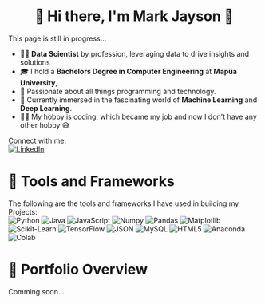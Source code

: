 <h1 align = "center">👋 Hi there, I'm Mark Jayson 👋</h1>  

This page is still in progress...

* 👨‍💻 **Data Scientist** by profession, leveraging data to drive insights and solutions
* 🎓 I hold a **Bachelors Degree in Computer Engineering** at **Mapúa University**,
* 🌟 Passionate about all things programming and technology.
* 🧠 Currently immersed in the fascinating world of **Machine Learning** and **Deep Learning**.
* 👨‍💻 My hobby is coding, which became my job and now I don't have any other hobby 😅

Connect with me:  
[![LinkedIn](https://img.shields.io/badge/LinkedIn-0077B5?style=for-the-badge&logo=linkedin&logoColor=white)](https://www.linkedin.com/in/markjdc/)


# 🔨 Tools and Frameworks

The following are the tools and frameworks I have used in building my Projects: <br>
![Python](https://img.shields.io/badge/Python-FFD43B?style=for-the-badge&logo=python&logoColor=darkgreen)
![Java](https://img.shields.io/badge/java-%23ED8B00.svg?style=for-the-badge&logo=openjdk&logoColor=white)
![JavaScript](https://img.shields.io/badge/javascript-%23323330.svg?style=for-the-badge&logo=javascript&logoColor=%23F7DF1E)
![Numpy](https://img.shields.io/badge/Numpy-777BB4?style=for-the-badge&logo=numpy&logoColor=white)
![Pandas](https://img.shields.io/badge/Pandas-2C2D72?style=for-the-badge&logo=pandas&logoColor=white)
![Matplotlib](https://img.shields.io/badge/Matplotlib-%23ffffff.svg?style=for-the-badge&logo=Matplotlib&logoColor=black)
![Scikit-Learn](https://img.shields.io/badge/scikit--learn-%23F7931E.svg?style=for-the-badge&logo=scikit-learn&logoColor=white)
![TensorFlow](https://img.shields.io/badge/TensorFlow-%23FF6F00.svg?style=for-the-badge&logo=TensorFlow&logoColor=white)
![JSON](https://img.shields.io/badge/json-5E5C5C?style=for-the-badge&logo=json&logoColor=white)
![MySQL](https://img.shields.io/badge/MySQL-00000F?style=for-the-badge&logo=mysql&logoColor=white)
![HTML5](https://img.shields.io/badge/html5-%23E34F26.svg?style=for-the-badge&logo=html5&logoColor=white)
![Anaconda](https://img.shields.io/badge/conda-342B029.svg?&style=for-the-badge&logo=anaconda&logoColor=white)
![Colab](https://img.shields.io/badge/Colab-F9AB00?style=for-the-badge&logo=googlecolab&color=525252)


# 📘 Portfolio Overview 

Comming soon...
